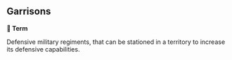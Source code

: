 ## Garrisons

**📑 Term**

Defensive military regiments, that can be stationed in a territory to increase its defensive capabilities.

